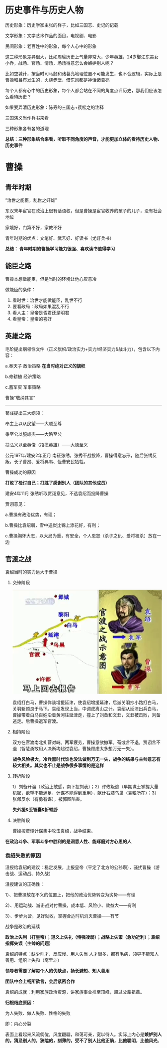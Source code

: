 # 历史事件与历史人物

历史形象：历史学家主张的样子，比如三国志、史记的记载

文学形象：文学艺术作品的面目，电视剧、电影

民间形象：老百姓中的形象，每个人心中的形象

这三种形象差异很大，比如周瑜历史上气量非常大，少年英雄，24岁娶江东美女小乔，战场、官场、情场，场场得意怎么会嫉妒别人呢？

比如空城计，按当时司马懿和诸葛亮地理位置不可能发生，也不合逻辑，实际上是曹操和吕布发生的，火烧赤壁、借东风都是神话诸葛亮

每个人都有心中的历史形象，每个人都会站在不同的角度点评历史，那我们应该怎么看待历史？

如果要弄清历史形象：陈寿的三国志+裴松之的注释

三国演义当作兵书来看

三种形象各有各的道理

**总结：三种形象结合来看，听取不同角度的声音，才能更加立体的看待历史人物、历史事件**

# 曹操

## 青年时期

“治世之能臣，乱世之奸雄”

东汉末年宦官在政治上很有话语权，但是曹操是宦官收养的孩子的儿子，没有社会地位

家境好，门第不好，家教不好

青年时期的优点：文笔好、武艺好、好读书（尤好兵书）

**总结： 青年时期的曹操学习能力很强、喜欢读书值得学习**

## 能臣之路

曹操本想做能臣，但是当时的环境让他心灰意冷

做能臣的条件：

1. 看时世：治世才能做能臣，乱世不行
2. 要看政局：政局如果混乱不行
3. 看人主：皇帝是昏君还是明君
4. 看皇帝：皇帝的喜好

## 英雄之路

毛玠提出纲领性文件（正义旗帜/政治实力+实力/经济实力&战斗力），包含以下内容：

a.奉天子 政治策略 **在当时绝对正义的旗帜**

b.修耕植 经济策略

c.蓄军资 军事策略

曹操“敬纳其言”

---

荀彧提出三大纲领：

奉主上以从民望——大顺至尊

秉至公以服雄杰——大略至公

扶弘义以至英俊（招揽英雄）——大德至义



公元197年/建安2年正月 南征张绣，张秀不战投降，曹操得意忘形，随后张绣反叛，长子曹昂、爱将典韦、侄曹安民牺牲。

曹操成功的原因

**打败了检讨自己；打胜了感谢别人（团队的其他成员）**

建安4年11月 张绣听取贾诩意见，不选袁绍而投降曹操

贾诩意见：

a.曹操有政治优势，有理；

b.曹操比袁绍弱，雪中送炭比锦上添花好，有利；

c.曹操胸怀大志，以大局为重，有安全，个人恩怨（杀子之仇、爱将被杀）放在一边

## 官渡之战

袁绍当时的实力远大于曹操

1. 交锋阶段

   ![image-20220618232415167](易中天评三国.assets/image-20220618232415167.png)

   袁绍打白马，曹操佯装增援延津，使袁绍增援延津，后派关羽抄小路打白马，关羽斩颜良于马下。袁绍发现上当，中调虎离山之计。袁绍从延津出兵白马，曹操带着白马百姓沿着黄河往延津走，撞上了刘备和文丑，文丑被击败，刘备逃走。后曹操退军官渡。

   

2. 相持阶段

   双方在官渡南北扎营对峙。两军疲劳，曹操意欲撤军。荀彧言不退，贾诩言不退（智慧勇敢用人决断均超过袁绍，曹操顾虑太多想万无一失）。

   **战争风险极大，冷兵器时代谁也没法做到万无一失，战争的结果与主帅意志有较大相关。其实也不止是战争很多事情的是这样**

3. 转折阶段

   1）刘备开溜（政治上敏感，南下投刘表）；2）许攸叛逃（早期谋士掌握大量机密，欲望不能满足，计谋不能得到重用），献计右膝乌巢（袁粮所在）；3）张郃反水（有勇有谋），被郭图陷害。

   **失外援&丢智囊&折臂膀**

4. 决胜阶段

   曹操按贾诩计谋集中攻击袁绍，战争结束。

**在政治斗争、军事斗争中胜利的是洞悉人性、能琢磨对方心思的人** 

### 袁绍失败的原因

沮授给袁绍的建议：稳定发展，上报皇帝（平定了北方的公孙瓒），骚扰曹操（游击战、运动战、持久战）

沮授建议的正确性：

1）、把曹操放在不义的位置上，把他的政治优势转变为劣势——有理

2）、用运动战、游击战对付曹操，成本低、风险小、效益大——有利

3）、步步为营，见好就收，掌握合适时机消灭曹操——有节

战争是政治的延续

**政治上失利（打皇帝）；道义上失礼（恃强凌弱）；战略上失策（急功近利）；袁绍指挥失误（主帅的问题）**

袁绍的特点：缺少帅才、反应慢、用人失当  人才很多，都有毛病，领导不能知人善用、组织上失和（窝里斗）

**领导者需要了解每个人的优缺点，扬长避短、知人善用**

**团队中会上畅所欲言，会后紧密合作**

袁绍的成就：利用家族政治资源，讲家族事业推至顶峰，超过父辈祖辈。

**归根结底原因**：

为人失败、做人失败、性格的失败

即：内心分裂

表面上看起来风流倜傥，风度翩翩，和蔼可亲，宽以待人。实际上内心是**嫉妒别人的，猜忌别人的，狭隘的，刻薄的，受不了别人比他正确，比他聪明，比他风光**。
